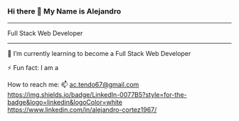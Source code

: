 ### Hi there 👋 My Name is Alejandro 
_____________________________________________________________________________________________________________________________________________

Full Stack Web Developer

_____________________________________________________________________________________________________________________________________________

🌱 I’m currently learning to become a Full Stack Web Developer

⚡ Fun fact: I am a

How to reach me: 
📫 ac.tendo67@gmail.com 
 https://img.shields.io/badge/LinkedIn-0077B5?style=for-the-badge&logo=linkedin&logoColor=white
 https://www.linkedin.com/in/alejandro-cortez1967/

<!--
**Muzan67/Muzan67** is a ✨ _special_ ✨ repository because its `README.md` (this file) appears on your GitHub profile.

Here are some ideas to get you started:

- 🌱 I’m currently learning to become a Full Stack Web Developer
- 👯 I’m looking to collaborate on ...
- 🤔 I’m looking for help with ...
- 💬 Ask me about ...
- 📫 How to reach me: ac.tendo67@gmail.com | https://www.linkedin.com/in/alejandro-cortez1967/
- ⚡ Fun fact: I am a
-->
